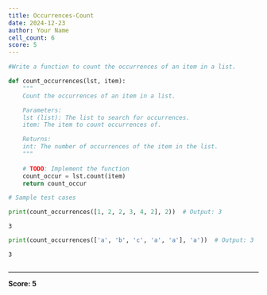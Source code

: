 ```yaml
---
title: Occurrences-Count
date: 2024-12-23
author: Your Name
cell_count: 6
score: 5
---
```


```python
#Write a function to count the occurrences of an item in a list.
```


```python
def count_occurrences(lst, item):
    """
    Count the occurrences of an item in a list.

    Parameters:
    lst (list): The list to search for occurrences.
    item: The item to count occurrences of.

    Returns:
    int: The number of occurrences of the item in the list.
    """
    
    # TODO: Implement the function
    count_occur = lst.count(item)
    return count_occur
```


```python
# Sample test cases
```


```python
print(count_occurrences([1, 2, 2, 3, 4, 2], 2))  # Output: 3
```

    3



```python
print(count_occurrences(['a', 'b', 'c', 'a', 'a'], 'a'))  # Output: 3
```

    3



```python

```


---
**Score: 5**
